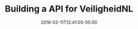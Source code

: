 ---
title: Building a API for VeiligheidNL
date: 2018-02-11T12:41:05-05:00
description: >
  VeiligheidNL process data related to traffic incidents for the Dutch government. This data is supplied by hospitals and other medical instances. Due to GDPR regulations they need to filter any data that is not related to traffic incidents. A machine learning model was build in order achieve this. This model was incorporated in a public API where hospitals can upload their information. As a Data Engineer, I was responsible for: Designing the API, Building the API and improving CI/CD.
tags: 
  - GoDataDriven
  - Azure Functions
  - Azure DevOps
  - MachineLearning
  - Pydantic
duration: 1
client: VeiligheidNL
role: Data Engineer
weight: -2
id: 15p
---